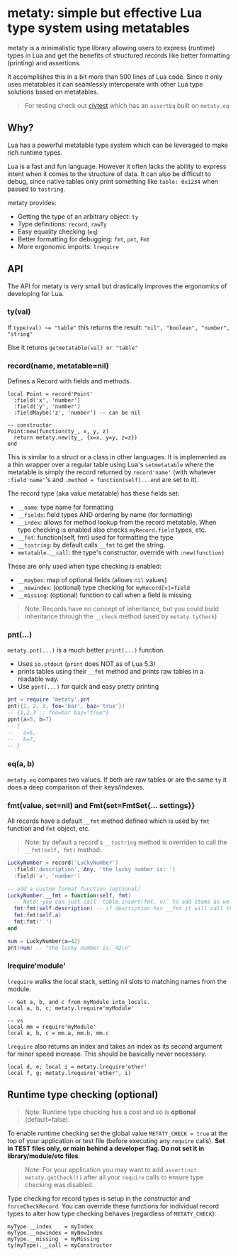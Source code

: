 # metaty: simple but effective Lua type system using metatables

metaty is a minimalistic type library allowing users to express (runtime) types
in Lua and get the benefits of structured records like better formatting
(printing) and assertions.

It accomplishes this in a bit more than 500 lines of Lua code. Since it only
uses metatables it can seamlessly interoperate with other Lua type solutions
based on metatables.

> For testing check out [civtest](../civtest/README.md) which has an `assertEq`
> built on `metaty.eq`

## Why?

Lua has a powerful metatable type system which can be leveraged to make rich
runtime types.

Lua is a fast and fun language. However it often lacks the ability to express
intent when it comes to the structure of data. It can also be difficult to
debug, since native tables only print something like `table: 0x1234` when
passed to `tostring`.

metaty provides:

* Getting the type of an arbitrary object: `ty`
* Type definitions: `record`, `rawTy`
* Easy equality checking (`eq`)
* Better formatting for debugging: `fmt`, `pnt`, `Fmt`
* More ergonomic imports: `lrequire`

## API

The API for metaty is very small but drastically improves the ergonomics of
developing for Lua.

### ty(val)
If `type(val) ~= "table"` this returns the result: `"nil", "boolean", "number",
"string"`

Else it returns `getmetatable(val) or "table"`

### record(name, metatable=nil)

Defines a Record with fields and methods.

```
local Point = record'Point'
  :field('x', 'number')
  :field('y', 'number')
  :fieldMaybe('z', 'number') -- can be nil

-- constructor
Point:new(function(ty_, x, y, z)
  return metaty.new(ty_, {x=x, y=y, z=z})
end
```

This is similar to a struct or a class in other languages. It is implemented as
a thin wrapper over a regular table using Lua's `setmetatable` where the
metatable is simply the record returned by `record'name'` (with whatever
`:field'name'`'s and `.method = function(self)...end` are set to it).

The record type (aka value metatable) has these fields set:
* `__name`: type name for formatting
* `__fields`: field types AND ordering by name (for formatting)
* `__index`: allows for method lookup from the record metatable. When type
  checking is enabled also checks `myRecord.field` types, etc.
* `__fmt`: function(self, fmt) used for formatting the type
* `__tostring`: by default calls `__fmt` to get the string.
* `metatable.__call`: the type's constructor, override with `:new(function)`

These are only used when type checking is enabled:
* `__maybes`: map of optional fields (allows `nil` values)
* `__newindex`: (optional) type checking for `myRecord[v]=field`
* `__missing`: (optional) function to call when a field is missing

> Note: Records have no concept of inheritance, but you could build inheritance
> through the `__check` method (used by `metaty.tyCheck`)

### pnt(...)

`metaty.pnt(...)` is a much better `print(...)` function.

* Uses `io.stdout` (`print` does NOT as of Lua 5.3)
* prints tables using their `__fmt` method and prints raw tables in a readable
  way.
* Use `ppnt(...)` for quick and easy pretty printing

```lua
pnt = require 'metaty'.pnt
pnt({1, 2, 3, foo='bar', baz='true'})
-- {1,2,3 :: foo=bar baz="true"}
ppnt{a=5, b=7}
-- {
--   a=5,
--   b=7,
-- }
```

### eq(a, b)

`metaty.eq` compares two values. If both are raw tables or are the same `ty` it
does a deep comparison of their keys/indexes.

### fmt(value, set=nil) and Fmt{set=FmtSet{... settings}}

All records have a default `__fmt` method defined which is used by `fmt`
function and `Fmt` object, etc.

> Note: by default a record's `__tostring` method is overriden to call the
> `__fmt(self, fmt)` method.

```lua
LuckyNumber = record('LuckyNumber')
  :field('description', Any, 'the lucky number is: ')
  :field('a', 'number')

-- add a custom format function (optional)
LuckyNumber.__fmt = function(self, fmt)
  -- Note: you can just call `table.insert(fmt, v)` to add items as well
  fmt:fmt(self.description) -- if description has __fmt it will call that.
  fmt:fmt(self.a)
  fmt:fmt(' ')
end

num = LuckyNumber{a=42}
pnt(num) -- "the lucky number is: 42\n"
```

### lrequire'module'
`lrequire` walks the local stack, setting nil slots to matching names from the
module.

```
-- Get a, b, and c from myModule into locals.
local a, b, c; metaty.lrequire'myModule'

-- vs
local mm = require'myModule'
local a, b, c = mm.a, mm.b, mm.c
```

`lrequire` also returns an index and takes an index as its second argument for
minor speed increase. This should be basically never necessary.

```
local d, e; local i = metaty.lrequire'other'
local f, g; metaty.lrequire('other', i)
```

## Runtime type checking (optional)

> Note: Runtime type checking has a cost and so is **optional**
> (default=false).

To enable runtime checking set the global value `METATY_CHECK = true` at
the top of your application or test file (before executing any `require` calls).
**Set in TEST files only, or main behind a developer flag. Do not set it in
library/module/etc files**.

> Note: For your application you may want to add `assert(not metaty.getCheck())`
> after all your `require` calls to ensure type checking was disabled.

Type checking for record types is setup in the constructor and
`forceCheckRecord`.  You can override these functions for individual record
types to alter how type checking behaves (regardless of `METATY_CHECK`):

```
myType.__index    = myIndex
myType.__newindex = myNewIndex
myType.__missing  = myMissing
ty(myType).__call = myConstructor
```
